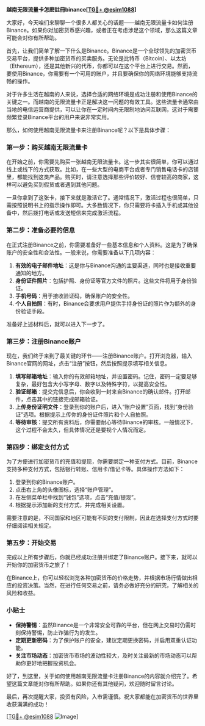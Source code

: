 **越南无限流量卡怎麽註冊binance[[TG💪+ @esim1088](https://t.me/s/esim1088)]**

大家好，今天咱们来聊聊一个很多人都关心的话题——越南无限流量卡如何注册Binance。如果你对加密货币感兴趣，或者正在考虑涉足这个领域，那么这篇文章可能会对你有所帮助。

首先，让我们简单了解一下什么是Binance。Binance是一个全球领先的加密货币交易平台，提供多种加密货币的买卖服务。无论是比特币（Bitcoin）、以太坊（Ethereum），还是其他新兴的代币，你都可以在这个平台上进行交易。然而，要使用Binance，你需要有一个可用的账户，并且要确保你的网络环境能够支持流畅的操作。

对于许多生活在越南的人来说，选择合适的网络环境是成功注册和使用Binance的关键之一。而越南的无限流量卡正是解决这一问题的有效工具。这些流量卡通常由当地的电信运营商提供，可以让你在一定时间内无限制地访问互联网，这对于需要频繁登录Binance平台的用户来说非常实用。

那么，如何使用越南无限流量卡来注册Binance呢？以下是具体步骤：

### **第一步：购买越南无限流量卡**

在开始之前，你需要先购买一张越南无限流量卡。这一步其实很简单，你可以通过线上或线下的方式获取。比如，在一些大型的电商平台或者专门销售电话卡的店铺里，都能找到这类产品。购买时，请注意选择那些评价较好、信誉较高的商家，这样可以避免买到假货或者遇到其他问题。

一旦你拿到了这张卡，接下来就是激活它了。通常情况下，激活过程也很简单，只需按照说明书上的指示操作即可。大多数情况下，你只需要将卡插入手机或其他设备中，然后拨打电话或发送短信来完成激活流程。

### **第二步：准备必要的信息**

在正式注册Binance之前，你需要准备好一些基本信息和个人资料。这是为了确保账户的安全性和合法性。一般来说，你需要准备以下几项内容：

1. **有效的电子邮件地址**：这是你与Binance沟通的主要渠道，同时也是接收重要通知的地方。
2. **身份证件照片**：包括护照、身份证等官方文件的照片。这些文件将用于身份验证。
3. **手机号码**：用于接收验证码，确保账户的安全性。
4. **个人自拍照**：有时，Binance会要求用户提供手持身份证的照片作为额外的身份验证手段。

准备好上述材料后，就可以进入下一步了。

### **第三步：注册Binance账户**

现在，我们终于来到了最关键的环节——注册Binance账户。打开浏览器，输入Binance官网的网址，点击“注册”按钮，然后按照提示填写相关信息。

1. **填写邮箱地址**：输入你的有效邮箱地址，并设置密码。记住，密码一定要足够复杂，最好包含大小写字母、数字以及特殊字符，以提高安全性。
2. **验证邮箱**：提交完信息后，你会收到一封来自Binance的确认邮件。打开邮件，点击其中的链接完成邮箱验证。
3. **上传身份证明文件**：登录到你的账户后，进入“账户设置”页面，找到“身份验证”选项。根据提示上传你的身份证件照片和个人自拍照。
4. **等待审核**：提交所有资料后，你需要耐心等待Binance的审核。一般情况下，这个过程不会太久，但具体情况还是要视个人情况而定。

### **第四步：绑定支付方式**

为了方便进行加密货币的充值和提现，你需要绑定一种支付方式。目前，Binance支持多种支付方式，包括银行转账、信用卡/借记卡等。具体操作方法如下：

1. 登录到你的Binance账户。
2. 点击右上角的头像图标，选择“账户管理”。
3. 在左侧菜单栏中找到“钱包”选项，点击“充值/提现”。
4. 根据提示添加新的支付方式，并完成相关设置。

需要注意的是，不同国家和地区可能有不同的支付限制，因此在选择支付方式时要仔细阅读相关规定。

### **第五步：开始交易**

完成以上所有步骤后，你就已经成功注册并绑定了Binance账户。接下来，就可以开始你的加密货币之旅了！

在Binance上，你可以轻松浏览各种加密货币的价格走势，并根据市场行情做出相应的投资决策。当然，在进行任何交易之前，请务必做好充分的研究，了解相关的风险和收益。

### **小贴士**

- **保持警惕**：虽然Binance是一个非常安全可靠的平台，但在网上交易时仍需时刻保持警惕，防止诈骗行为的发生。
- **定期更新密码**：为了保护账户的安全，建议定期更换密码，并启用双重认证功能。
- **关注市场动态**：加密货币市场的波动性较大，及时关注最新的市场动态可以帮助你更好地把握投资机会。

好了，到这里，关于如何使用越南无限流量卡注册Binance的内容就介绍完了。希望这篇文章能对你有所帮助。如果你还有其他疑问，欢迎随时留言讨论。

最后，再次提醒大家，投资有风险，入市需谨慎。祝大家都能在加密货币的世界里收获满满的成功！

[[TG💪+ @esim1088](https://t.me/s/esim1088) ![Image](https://i.postimg.cc/4NQfJmqS/Snipaste-2025-05-13-00-14-12.png)]